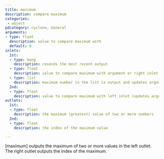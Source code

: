 ```yaml
---
title: maximum
description: compare maximum
categories:
 - object
pdcategory: cyclone, General
arguments:
- type: float
  description: value to compare maximum with
  default: 0
inlets:
  1st:
  - type: bang
    description: resends the most recent output
  - type: float
    description: value to compare maximum with argument or right inlet
  - type: list
    description: maximum number in the list is output and updates argument
  2nd:
  - type: float
    description: value to compare maximum with left inlet (updates argument)
outlets:
  1st:
  - type: float
    description: the maximum (greatest) value of two or more numbers
  2nd:
  - type: float
    description: the index of the maximum value

---
```


[maximum] outputs the maximum of two or more values in the left outlet. The right outlet outputs the index of the maximum.

